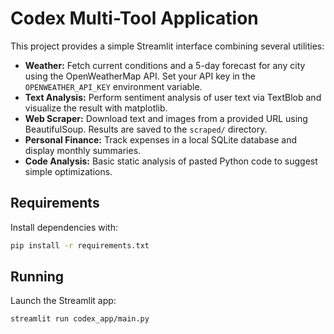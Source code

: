 # Codex Multi-Tool Application

This project provides a simple Streamlit interface combining several utilities:

- **Weather:** Fetch current conditions and a 5-day forecast for any city using the OpenWeatherMap API. Set your API key in the `OPENWEATHER_API_KEY` environment variable.
- **Text Analysis:** Perform sentiment analysis of user text via TextBlob and visualize the result with matplotlib.
- **Web Scraper:** Download text and images from a provided URL using BeautifulSoup. Results are saved to the `scraped/` directory.
- **Personal Finance:** Track expenses in a local SQLite database and display monthly summaries.
- **Code Analysis:** Basic static analysis of pasted Python code to suggest simple optimizations.

## Requirements

Install dependencies with:

```bash
pip install -r requirements.txt
```

## Running

Launch the Streamlit app:

```bash
streamlit run codex_app/main.py
```
